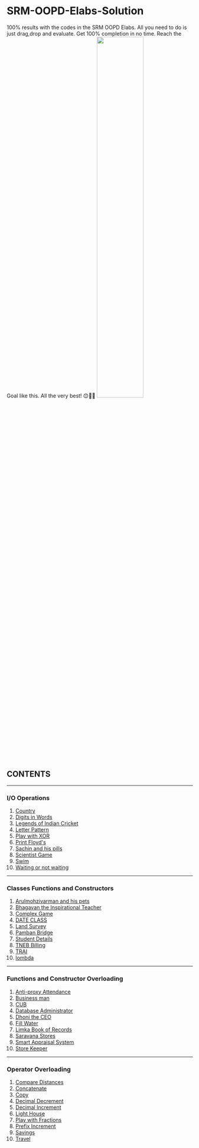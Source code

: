 # SRM-OOPD-Elabs-Solution
100% results with the codes in the SRM OOPD Elabs. All you need to do is just drag,drop and evaluate. Get 100% completion in no time. Reach the Goal like this. All the very best! 😊👍🏻
<img src="https://user-images.githubusercontent.com/64016811/97787511-ba744500-1bd8-11eb-81c6-95ef24995705.jpg" width=50%>

## CONTENTS

<hr>

### I/O Operations

<ol>
  <li><a href="https://raw.githubusercontent.com/MainakRepositor/SRM-OOPS-Elabs-Solution/master/1.IO%20Operations/Country.cpp?token=APINDK73NM7TUUCM7S54CCK7VPNNE">Country</a></li>
  <li><a href="https://raw.githubusercontent.com/MainakRepositor/SRM-OOPS-Elabs-Solution/master/1.IO%20Operations/Digits%20in%20Words.cpp?token=APINDK5BTFF7LZIZ4KDTAMS7VPNSM">Digits in Words</a></li>
  <li><a href="https://raw.githubusercontent.com/MainakRepositor/SRM-OOPS-Elabs-Solution/master/1.IO%20Operations/Legends%20of%20Indian%20Cricket.cpp?token=APINDKY53MKVTRBZFTG5W727VPNUW">Legends of Indian Cricket</a></li>
  <li><a href="https://raw.githubusercontent.com/MainakRepositor/SRM-OOPS-Elabs-Solution/master/1.IO%20Operations/Letter%20Pattern.cpp">Letter Pattern</a></li>
  <li><a href="https://raw.githubusercontent.com/MainakRepositor/SRM-OOPS-Elabs-Solution/master/1.IO%20Operations/Play%20with%20XOR.cpp">Play with XOR</a></li>
  <li><a href="https://raw.githubusercontent.com/MainakRepositor/SRM-OOPS-Elabs-Solution/master/1.IO%20Operations/Print%20Floyd's.cpp">Print Floyd's</a></li>
  <li><a href="https://raw.githubusercontent.com/MainakRepositor/SRM-OOPS-Elabs-Solution/master/1.IO%20Operations/Sachin%20and%20his%20Pills.cpp">Sachin and his pills</a></li>
  <li><a href="https://raw.githubusercontent.com/MainakRepositor/SRM-OOPS-Elabs-Solution/master/1.IO%20Operations/Scientist%20Game.cpp">Scientist Game</a></li>
  <li><a href="https://raw.githubusercontent.com/MainakRepositor/SRM-OOPS-Elabs-Solution/master/1.IO%20Operations/Swim.cpp">Swim</a></li>
  <li><a href="https://raw.githubusercontent.com/MainakRepositor/SRM-OOPS-Elabs-Solution/master/1.IO%20Operations/Waiting%20or%20not%20Waiting.cpp">Waiting or not waiting</a></li>
</ol>

<hr>

### Classes Functions and Constructors

<ol>
  <li><a href="https://raw.githubusercontent.com/MainakRepositor/SRM-OOPS-Elabs-Solution/master/2.Classes%20Functions%20and%20Constructors/Arulmozhivarman%20and%20his%20pets.cpp">Arulmohzivarman and his pets</a></li>
  <li><a href="https://raw.githubusercontent.com/MainakRepositor/SRM-OOPS-Elabs-Solution/master/2.Classes%20Functions%20and%20Constructors/Bhagavan%20the%20%20Inspirational%20Teacher.cpp">Bhagavan the Inspirational Teacher</a></li>
  <li><a href="https://raw.githubusercontent.com/MainakRepositor/SRM-OOPS-Elabs-Solution/master/2.Classes%20Functions%20and%20Constructors/Complex%20Game.cpp">Complex Game</a></li>
  <li><a href="https://raw.githubusercontent.com/MainakRepositor/SRM-OOPS-Elabs-Solution/master/2.Classes%20Functions%20and%20Constructors/DATE%20CLASS.cpp">DATE CLASS</a></li>
  <li><a href="https://raw.githubusercontent.com/MainakRepositor/SRM-OOPS-Elabs-Solution/master/2.Classes%20Functions%20and%20Constructors/Land%20Survey.cpp">Land Survey</a></li>
  <li><a href="https://raw.githubusercontent.com/MainakRepositor/SRM-OOPS-Elabs-Solution/master/2.Classes%20Functions%20and%20Constructors/Pamban%20Bridge.cpp">Pamban Bridge</a></li>
  <li><a href="https://raw.githubusercontent.com/MainakRepositor/SRM-OOPS-Elabs-Solution/master/2.Classes%20Functions%20and%20Constructors/Student%20Details.cpp">Student Details</a></li>
  <li><a href="https://raw.githubusercontent.com/MainakRepositor/SRM-OOPS-Elabs-Solution/master/2.Classes%20Functions%20and%20Constructors/TNEB%20Billing.cpp">TNEB Billing</a></li>
  <li><a href="https://raw.githubusercontent.com/MainakRepositor/SRM-OOPS-Elabs-Solution/master/2.Classes%20Functions%20and%20Constructors/TRAI.cpp">TRAI</a></li>
  <li><a href="https://raw.githubusercontent.com/MainakRepositor/SRM-OOPS-Elabs-Solution/master/2.Classes%20Functions%20and%20Constructors/lombda.cpp">lombda</a></li>
</ol>

<hr>

### Functions and Constructor Overloading

<ol>
  <li><a href="https://raw.githubusercontent.com/MainakRepositor/SRM-OOPS-Elabs-Solution/master/3.Functions%20and%20Constructor%20Overloading/Anti-proxy%20Attendance.cpp">Anti-proxy Attendance</a></li>
  <li><a href="https://raw.githubusercontent.com/MainakRepositor/SRM-OOPS-Elabs-Solution/master/3.Functions%20and%20Constructor%20Overloading/Business%20man.cpp">Business man</a></li>
  <li><a href="https://raw.githubusercontent.com/MainakRepositor/SRM-OOPS-Elabs-Solution/master/3.Functions%20and%20Constructor%20Overloading/CUB.cpp">CUB</a></li>
  <li><a href="https://raw.githubusercontent.com/MainakRepositor/SRM-OOPS-Elabs-Solution/master/3.Functions%20and%20Constructor%20Overloading/Database%20Administrator.cpp">Database Administrator</a></li>
  <li><a href="https://raw.githubusercontent.com/MainakRepositor/SRM-OOPS-Elabs-Solution/master/3.Functions%20and%20Constructor%20Overloading/Dhoni%20the%20CEO.cpp">Dhoni the CEO</a></li>
  <li><a href="https://raw.githubusercontent.com/MainakRepositor/SRM-OOPS-Elabs-Solution/master/3.Functions%20and%20Constructor%20Overloading/Fill%20Water.cpp">Fill Water</a></li>
  <li><a href="https://raw.githubusercontent.com/MainakRepositor/SRM-OOPS-Elabs-Solution/master/3.Functions%20and%20Constructor%20Overloading/Limka%20Book%20of%20Records.cpp">Limka Book of Records</a></li>
  <li><a href="https://raw.githubusercontent.com/MainakRepositor/SRM-OOPS-Elabs-Solution/master/3.Functions%20and%20Constructor%20Overloading/Saravana%20Stores.cpp">Saravana Stores</a></li>
  <li><a href="https://raw.githubusercontent.com/MainakRepositor/SRM-OOPS-Elabs-Solution/master/3.Functions%20and%20Constructor%20Overloading/Smart%20Appraisal%20System.cpp">Smart Appraisal System</a></li>
  <li><a href="https://raw.githubusercontent.com/MainakRepositor/SRM-OOPS-Elabs-Solution/master/3.Functions%20and%20Constructor%20Overloading/Store%20Keeper.cpp">Store Keeper</a></li>
  </ol>
  
<hr>

### Operator Overloading

<ol>
  <li><a href="https://raw.githubusercontent.com/MainakRepositor/SRM-OOPS-Elabs-Solution/master/4.Operator%20Overloading/Compare%20Distances.cpp">Compare Distances</a></li>
  <li><a href="https://raw.githubusercontent.com/MainakRepositor/SRM-OOPS-Elabs-Solution/master/4.Operator%20Overloading/Concatenate.cpp">Concatenate</a></li>
  <li><a href="https://raw.githubusercontent.com/MainakRepositor/SRM-OOPS-Elabs-Solution/master/4.Operator%20Overloading/Copy.cpp">Copy</a></li>
  <li><a href="https://raw.githubusercontent.com/MainakRepositor/SRM-OOPS-Elabs-Solution/master/4.Operator%20Overloading/Decimal%20Decrement.cpp">Decimal Decrement</a></li>
  <li><a href="https://raw.githubusercontent.com/MainakRepositor/SRM-OOPS-Elabs-Solution/master/4.Operator%20Overloading/Decimal%20Increment.cpp">Decimal Increment</a></li>
  <li><a href="https://raw.githubusercontent.com/MainakRepositor/SRM-OOPS-Elabs-Solution/master/4.Operator%20Overloading/Light%20House.cpp">Light House</a></li>
  <li><a href="https://raw.githubusercontent.com/MainakRepositor/SRM-OOPS-Elabs-Solution/master/4.Operator%20Overloading/Play%20with%20Fraction.cpp">Play with Fractions</a></li>
  <li><a href="https://raw.githubusercontent.com/MainakRepositor/SRM-OOPS-Elabs-Solution/master/4.Operator%20Overloading/Prefix%20Increment.cpp">Prefix Increment</a></li>
  <li><a href="https://raw.githubusercontent.com/MainakRepositor/SRM-OOPS-Elabs-Solution/master/4.Operator%20Overloading/Savings.cpp">Savings</a></li>
  <li><a href="https://raw.githubusercontent.com/MainakRepositor/SRM-OOPS-Elabs-Solution/master/4.Operator%20Overloading/Travel.cpp">Travel</a></li>
  </ol>
